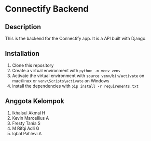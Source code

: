 # Connectify Backend

## Description

This is the backend for the Connectify app. It is a API built with Django.

## Installation

1. Clone this repository
2. Create a virtual environment with `python -m venv venv`
3. Activate the virtual environment with `source venv/bin/activate` on mac/linux or `venv\Scripts\activate` on Windows
4. Install the dependencies with `pip install -r requirements.txt`

## Anggota Kelompok

1. Ikhalsul Akmal H
2. Kevin Marcellius A
3. Fresty Tania S
4. M Rifqi Adli G
5. Iqbal Pahlevi A
